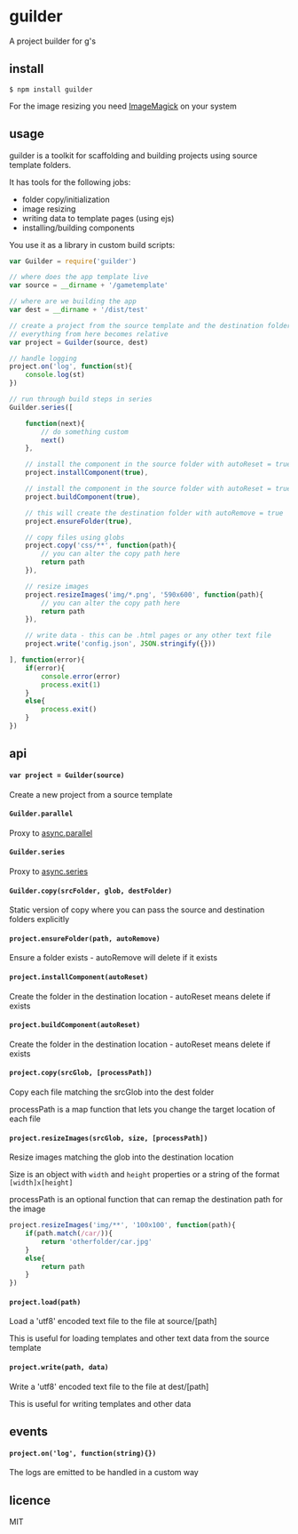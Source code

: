 guilder
=======

A project builder for g's

## install

```
$ npm install guilder
```

For the image resizing you need [ImageMagick](http://www.imagemagick.org/) on your system
## usage

guilder is a toolkit for scaffolding and building projects using source template folders.

It has tools for the following jobs:

 * folder copy/initialization
 * image resizing
 * writing data to template pages (using ejs)
 * installing/building components

You use it as a library in custom build scripts:

```js
var Guilder = require('guilder')

// where does the app template live
var source = __dirname + '/gametemplate'

// where are we building the app
var dest = __dirname + '/dist/test'

// create a project from the source template and the destination folder
// everything from here becomes relative
var project = Guilder(source, dest)

// handle logging
project.on('log', function(st){
	console.log(st)
})

// run through build steps in series
Guilder.series([

	function(next){
		// do something custom
		next()
	},

	// install the component in the source folder with autoReset = true
	project.installComponent(true),

	// install the component in the source folder with autoReset = true
	project.buildComponent(true),

	// this will create the destination folder with autoRemove = true
	project.ensureFolder(true),

	// copy files using globs
	project.copy('css/**', function(path){
		// you can alter the copy path here
		return path
	}),

	// resize images
	project.resizeImages('img/*.png', '590x600', function(path){
		// you can alter the copy path here
		return path
	}),

	// write data - this can be .html pages or any other text file
	project.write('config.json', JSON.stringify({}))

], function(error){
	if(error){
		console.error(error)
		process.exit(1)
	}
	else{
		process.exit()	
	}
})
```

## api

#### `var project = Guilder(source)`

Create a new project from a source template

#### `Guilder.parallel`

Proxy to [async.parallel](https://github.com/caolan/async#parallel)

#### `Guilder.series`

Proxy to [async.series](https://github.com/caolan/async#seriestasks-callback)

#### `Guilder.copy(srcFolder, glob, destFolder)`

Static version of copy where you can pass the source and destination folders explicitly

#### `project.ensureFolder(path, autoRemove)`

Ensure a folder exists - autoRemove will delete if it exists

#### `project.installComponent(autoReset)`

Create the folder in the destination location - autoReset means delete if exists

#### `project.buildComponent(autoReset)`

Create the folder in the destination location - autoReset means delete if exists

#### `project.copy(srcGlob, [processPath])`

Copy each file matching the srcGlob into the dest folder

processPath is a map function that lets you change the target location of each file

#### `project.resizeImages(srcGlob, size, [processPath])`

Resize images matching the glob into the destination location

Size is an object with `width` and `height` properties or a string of the format `[width]x[height]`

processPath is an optional function that can remap the destination path for the image

```js
project.resizeImages('img/**', '100x100', function(path){
	if(path.match(/car/)){
		return 'otherfolder/car.jpg'
	}
	else{
		return path
	}
})
```

#### `project.load(path)`

Load a 'utf8' encoded text file to the file at source/[path]

This is useful for loading templates and other text data from the source template

#### `project.write(path, data)`

Write a 'utf8' encoded text file to the file at dest/[path]

This is useful for writing templates and other data

## events

#### `project.on('log', function(string){})`

The logs are emitted to be handled in a custom way

## licence
MIT

